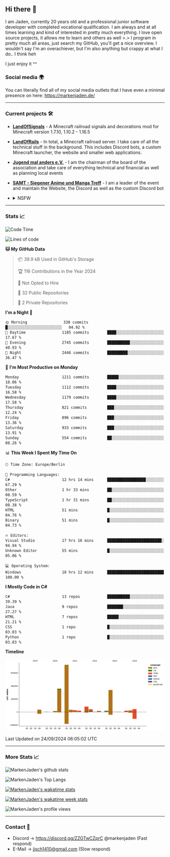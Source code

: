 ## Hi there 👋
I am Jaden, currently 20 years old and a professional junior software developer with completed vocational qualification. I am always and at all times learning and kind of interested in pretty much everything. I love open source projects, it allows me to learn and others as well >.>
I program in pretty much all areas, just search my GitHub, you'll get a nice overview.
I wouldn't say I'm an overachiever, but I'm also anything but crappy at what I do.. I think heh

I just enjoy it ^^

### Social media 🌍

You can literally find all of my social media outlets that I have even a minimal presence on here: https://markenjaden.de/

---

### Current projects 🛠

* [**LandOfSignals**](https://github.com/LandOfRails/LandOfSignals) - A Minecraft railroad signals and decorations mod for Minecraft version 1.7.10, 1.10.2 - 1.16.5
* [**LandOfRails**](https://github.com/LandOfRails) - In total, a Minecraft railroad server. I take care of all the technical stuff in the background. This includes Discord bots, a custom Minecraft launcher, the website and smaller web applications.
* [**Jugend mal anders e.V.**](https://jugendmalanders.de/) - I am the chairman of the board of the association and take care of everything technical and financial as well as planning local events
* [**SAMT - Siegener Anime und Manga Treff**](https://github.com/Siegener-Anime-und-Manga-Treff-SAMT) - I am a leader of the event and maintain the Website, the Discord as well as the custom Discord bot
* <details> 
  <summary>NSFW</summary>
  
  [**Nekos**](https://github.com/MarkenJaden/Nekos) - Website providing you with random lewd neko pics
  
</details>

---

### Stats 📈

<!--START_SECTION:waka-->
![Code Time](http://img.shields.io/badge/Code%20Time-1%2C299%20hrs%2025%20mins-blue)

![Lines of code](https://img.shields.io/badge/From%20Hello%20World%20I%27ve%20Written-1.8%20million%20lines%20of%20code-blue)

**🐱 My GitHub Data** 

> 📦 39.9 kB Used in GitHub's Storage 
 > 
> 🏆 116 Contributions in the Year 2024
 > 
> 🚫 Not Opted to Hire
 > 
> 📜 32 Public Repositories 
 > 
> 🔑 2 Private Repositories 
 > 
**I'm a Night 🦉** 

```text
🌞 Morning                330 commits         █░░░░░░░░░░░░░░░░░░░░░░░░   04.92 % 
🌆 Daytime                1185 commits        ████░░░░░░░░░░░░░░░░░░░░░   17.67 % 
🌃 Evening                2745 commits        ██████████░░░░░░░░░░░░░░░   40.93 % 
🌙 Night                  2446 commits        █████████░░░░░░░░░░░░░░░░   36.47 % 
```
📅 **I'm Most Productive on Monday** 

```text
Monday                   1211 commits        █████░░░░░░░░░░░░░░░░░░░░   18.06 % 
Tuesday                  1112 commits        ████░░░░░░░░░░░░░░░░░░░░░   16.58 % 
Wednesday                1179 commits        ████░░░░░░░░░░░░░░░░░░░░░   17.58 % 
Thursday                 821 commits         ███░░░░░░░░░░░░░░░░░░░░░░   12.24 % 
Friday                   896 commits         ███░░░░░░░░░░░░░░░░░░░░░░   13.36 % 
Saturday                 933 commits         ███░░░░░░░░░░░░░░░░░░░░░░   13.91 % 
Sunday                   554 commits         ██░░░░░░░░░░░░░░░░░░░░░░░   08.26 % 
```


📊 **This Week I Spent My Time On** 

```text
🕑︎ Time Zone: Europe/Berlin

💬 Programming Languages: 
C#                       12 hrs 14 mins      █████████████████░░░░░░░░   67.29 % 
Other                    1 hr 33 mins        ██░░░░░░░░░░░░░░░░░░░░░░░   08.59 % 
TypeScript               1 hr 31 mins        ██░░░░░░░░░░░░░░░░░░░░░░░   08.38 % 
HTML                     51 mins             █░░░░░░░░░░░░░░░░░░░░░░░░   04.76 % 
Binary                   51 mins             █░░░░░░░░░░░░░░░░░░░░░░░░   04.73 % 

🔥 Editors: 
Visual Studio            17 hrs 16 mins      ████████████████████████░   94.94 % 
Unknown Editor           55 mins             █░░░░░░░░░░░░░░░░░░░░░░░░   05.06 % 

💻 Operating System: 
Windows                  18 hrs 12 mins      █████████████████████████   100.00 % 
```

**I Mostly Code in C#** 

```text
C#                       13 repos            ██████████░░░░░░░░░░░░░░░   39.39 % 
Java                     9 repos             ███████░░░░░░░░░░░░░░░░░░   27.27 % 
HTML                     7 repos             █████░░░░░░░░░░░░░░░░░░░░   21.21 % 
CSS                      1 repo              █░░░░░░░░░░░░░░░░░░░░░░░░   03.03 % 
Python                   1 repo              █░░░░░░░░░░░░░░░░░░░░░░░░   03.03 % 
```



**Timeline**

![Lines of Code chart](https://raw.githubusercontent.com/MarkenJaden/MarkenJaden/main/assets/bar_graph.png)


 Last Updated on 24/09/2024 06:05:02 UTC
<!--END_SECTION:waka-->

---

### More Stats 📈

![MarkenJaden's github stats](https://github-readme-stats.vercel.app/api?username=MarkenJaden&count_private=true&show_icons=true&theme=radical)

![MarkenJaden's Top Langs](https://github-readme-stats.vercel.app/api/top-langs/?username=MarkenJaden&theme=radical)

[![MarkenJaden's wakatime stats](https://github-readme-stats.vercel.app/api/wakatime?username=MarkenJaden&theme=radical)](https://wakatime.com/@17f322c9-222a-48b4-9e15-983c41f7aed4)

[![MarkenJaden's wakatime week stats](https://wakatime.com/badge/user/17f322c9-222a-48b4-9e15-983c41f7aed4.svg)](https://wakatime.com/@17f322c9-222a-48b4-9e15-983c41f7aed4)

<!--[![MarkenJaden's Codewars stats](https://www.codewars.com/users/MarkenJaden/badges/large)](https://www.codewars.com/users/MarkenJaden)-->

![MarkenJaden's profile views](https://komarev.com/ghpvc/?username=MarkenJaden)

---

### Contact 💌

* Discord -> https://discord.gg/ZZGTwCZprC @markenjaden (Fast respond)
* E-Mail -> jjsch1410@gmail.com (Slow respond)



<!--
**MarkenJaden/MarkenJaden** is a ✨ _special_ ✨ repository because its `README.md` (this file) appears on your GitHub profile.

Here are some ideas to get you started:

- 🔭 I’m currently working on ...
- 🌱 I’m currently learning ...
- 👯 I’m looking to collaborate on ...
- 🤔 I’m looking for help with ...
- 💬 Ask me about ...
- 📫 How to reach me: ...
- 😄 Pronouns: ...
- ⚡ Fun fact: ...
-->
